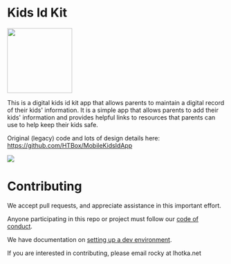 # Kids Id Kit

<img src="https://raw.githubusercontent.com/teneresa/MobileKidsIdApp/master/resources/KidsID_icon/Android/Google_Play_store.png" width="150"/>

This is a digital kids id kit app that allows parents to maintain a digital record of their kids' information. It is a simple app that allows parents to add their kids' information and provides helpful links to resources that parents can use to help keep their kids safe.

Original (legacy) code and lots of design details here: https://github.com/HTBox/MobileKidsIdApp

![](https://raw.github.com/htbox/mobileKidsIdApp/master/resources/MCM-logo-teal%20small.jpg)

Contributing
============
We accept pull requests, and appreciate assistance in this important effort.

Anyone participating in this repo or project must follow our [code of conduct](https://github.com/HTBox/MobileKidsIdApp/blob/master/code_of_conduct.md).

We have documentation on [setting up a dev environment](https://github.com/missingchildrenmn/KidsIdKit/blob/main/docs/dev-environment.md).

If you are interested in contributing, please email rocky at lhotka.net

